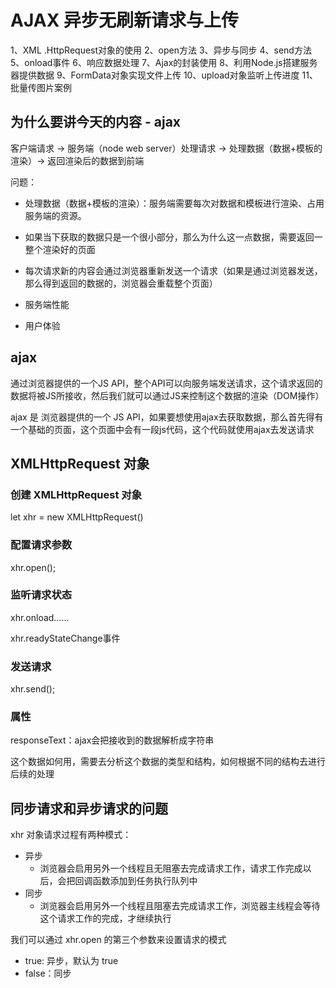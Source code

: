 # AJAX 异步无刷新请求与上传



1、XML .HttpRequest对象的使用
2、open方法
3、异步与同步
4、send方法
5、onload事件
6、响应数据处理
7、Ajax的封装使用
8、利用Node.js搭建服务器提供数据
9、FormData对象实现文件上传
10、upload对象监听上传进度
11、批量传图片案例



## 为什么要讲今天的内容 - ajax

客户端请求 -> 服务端（node web server）处理请求 -> 处理数据（数据+模板的渲染）-> 返回渲染后的数据到前端

问题：

- 处理数据（数据+模板的渲染）：服务端需要每次对数据和模板进行渲染、占用服务端的资源。
- 如果当下获取的数据只是一个很小部分，那么为什么这一点数据，需要返回一整个渲染好的页面
- 每次请求新的内容会通过浏览器重新发送一个请求（如果是通过浏览器发送，那么得到返回的数据的，浏览器会重载整个页面）



- 服务端性能
- 用户体验



## ajax

通过浏览器提供的一个JS API，整个API可以向服务端发送请求，这个请求返回的数据将被JS所接收，然后我们就可以通过JS来控制这个数据的渲染（DOM操作）



ajax 是 浏览器提供的一个 JS API，如果要想使用ajax去获取数据，那么首先得有一个基础的页面，这个页面中会有一段js代码，这个代码就使用ajax去发送请求



## XMLHttpRequest 对象

### 创建 XMLHttpRequest 对象

let xhr = new XMLHttpRequest()



### 配置请求参数

xhr.open();



### 监听请求状态

xhr.onload……

xhr.readyStateChange事件



### 发送请求

xhr.send();



### 属性

responseText：ajax会把接收到的数据解析成字符串

这个数据如何用，需要去分析这个数据的类型和结构，如何根据不同的结构去进行后续的处理



## 同步请求和异步请求的问题

xhr 对象请求过程有两种模式：

- 异步
  - 浏览器会启用另外一个线程且无阻塞去完成请求工作，请求工作完成以后，会把回调函数添加到任务执行队列中
- 同步
  - 浏览器会启用另外一个线程且阻塞去完成请求工作，浏览器主线程会等待这个请求工作的完成，才继续执行

我们可以通过 xhr.open 的第三个参数来设置请求的模式

- true: 异步，默认为 true
- false：同步